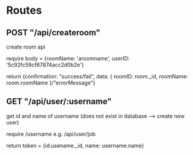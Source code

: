 # Routes

## POST "/api/createroom"

create room api

require body = {roomName: 'aroomname', userID: '5c92fc59cf67874acc2d0b2e'}

return {confirmation: "success/fail", data: { roomID: room.\_id, roomName: room.roomName }/"errorMessage"}

## GET "/api/user/:username"

get id and name of username (does not exist in database --> create new user)

require /username e.g. /api/user/job

return token = {id:usename.\_id, name: username.name}
